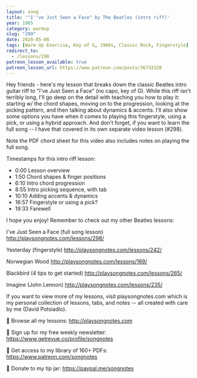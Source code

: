 ```yaml
---
layout: song
title: '"I''ve Just Seen a Face" by The Beatles (intro riff)'
year: 1965
category: warmup
slug: "299"
date: 2020-05-08
tags: [Warm Up Exercise, Key of G, 1960s, Classic Rock, Fingerstyle]
redirect_to:
  - /lessons/298
patreon_lesson_available: true
patreon_lesson_url: https://www.patreon.com/posts/36733328
---
```


Hey friends - here's my lesson that breaks down the classic Beatles intro guitar riff to "I've Just Seen a Face" (no capo, key of G). While this riff isn't terribly long, I'll go deep on the detail with teaching you how to play it: starting w/ the chord shapes, moving on to the progression, looking at the picking pattern, and then talking about dynamics & accents. I'll also show some options you have when it comes to playing this fingerstyle, using a pick, or using a hybrid approach. And don't forget, if you want to learn the full song -- I have that covered in its own separate video lesson (#298).

Note the PDF chord sheet for this video also includes notes on playing the full song.

Timestamps for this intro riff lesson:

- 0:00 Lesson overview
- 1:50 Chord shapes & finger positions
- 6:10 Intro chord progression
- 8:55 Intro picking sequence, with tab
- 10:10 Adding accents & dynamics
- 16:57 Fingerstyle or using a pick?
- 19:33 Farewell

I hope you enjoy! Remember to check out my other Beatles lessons:

I've Just Seen a Face (full song lesson)
http://playsongnotes.com/lessons/298/

Yesterday (fingerstyle)
http://playsongnotes.com/lessons/242/

Norwegian Wood
http://playsongnotes.com/lessons/169/

Blackbird (4 tips to get started)
http://playsongnotes.com/lessons/265/

Imagine (John Lennon)
http://playsongnotes.com/lessons/235/

If you want to view more of my lessons, visit playsongnotes.com which is my personal collection of lessons, tabs, and notes -- all created with care by me (David Potsiadlo).

🎸 Browse all my lessons:
http://playsongnotes.com

📅 Sign up for my free weekly newsletter:
https://www.getrevue.co/profile/songnotes

🔖 Get access to my library of 160+ PDFs:
https://www.patreon.com/songnotes

🙏 Donate to my tip jar:
https://paypal.me/songnotes
